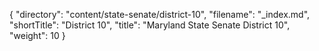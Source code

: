 {
  "directory": "content/state-senate/district-10",
  "filename": "_index.md",
  "shortTitle": "District 10",
  "title": "Maryland State Senate District 10",
  "weight": 10
}
